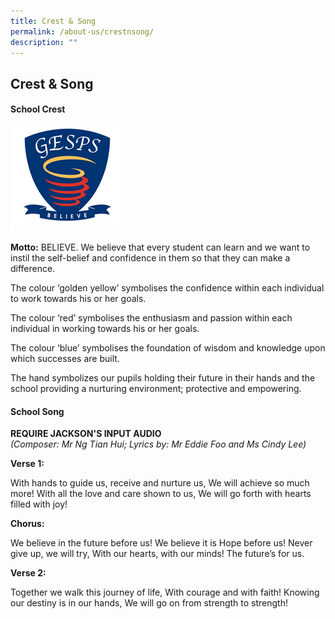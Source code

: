 ```yaml
---
title: Crest & Song
permalink: /about-us/crestnsong/
description: ""
---
```

## Crest & Song

#### School Crest

<img src="/images/school-crest-1.jpg" style="width:35%">

**Motto:** BELIEVE. We believe that every student can learn and we want to instil the self-belief and confidence in them so that they can make a difference.  
  
The colour ‘golden yellow’ symbolises the confidence within each individual to work towards his or her goals.  
  
The colour ‘red’ symbolises the enthusiasm and passion within each individual in working towards his or her goals.  
  
The colour ‘blue’ symbolises the foundation of wisdom and knowledge upon which successes are built.  
  
The hand symbolizes our pupils holding their future in their hands and the school providing a nurturing environment; protective and empowering.

#### School Song

**REQUIRE JACKSON'S INPUT AUDIO**<br>
_(Composer: Mr Ng Tian Hui; Lyrics by: Mr Eddie Foo and Ms Cindy Lee)_

**Verse 1:**  
  
With hands to guide us, receive and nurture us, We will achieve so much more! With all the love and care shown to us, We will go forth with hearts filled with joy!  

**Chorus:**

We believe in the future before us! We believe it is Hope before us! Never give up, we will try, With our hearts, with our minds! The future’s for us.  

**Verse 2:**

Together we walk this journey of life, With courage and with faith! Knowing our destiny is in our hands, We will go on from strength to strength!